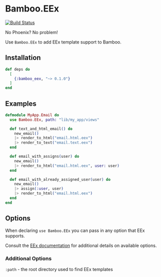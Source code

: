 # Bamboo.EEx

[![Build Status](https://travis-ci.org/sticksnleaves/bamboo_eex.svg?branch=master)](https://travis-ci.org/sticksnleaves/bamboo_eex)

No Phoenix? No problem!

Use `Bamboo.EEx` to add EEx template support to Bamboo.

## Installation

```elixir
def deps do
  [
    {:bamboo_eex, "~> 0.1.0"}
  ]
end
```

## Examples

```elixir
defmodule MyApp.Email do
  use Bamboo.EEx, path: "lib/my_app/views"

  def text_and_html_email() do
    new_email()
    |> render_to_html("email.html.eex")
    |> render_to_text("email.text.eex")
  end

  def email_with_assigns(user) do
    new_email()
    |> render_to_html("email.html.eex", user: user)
  end

  def email_with_already_assigned_user(user) do
    new_email()
    |> assign(:user, user)
    |> render_to_html("email.html.eex")
  end
end
```

## Options

When declaring `use Bamboo.EEx` you can pass in any option that EEx supports.

Consult the [EEx documentation](https://hexdocs.pm/eex/EEx.html#module-options)
for additional details on available options.

### Additional Options

`:path` - the root directory used to find EEx templates
